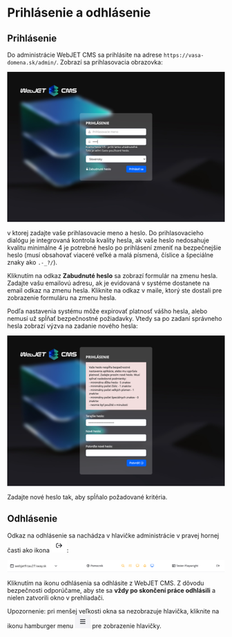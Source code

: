 # Prihlásenie a odhlásenie

## Prihlásenie

Do administrácie WebJET CMS sa prihlásite na adrese ```https://vasa-domena.sk/admin/```. Zobrazí sa prihlasovacia obrazovka:

![](logon.png)

v ktorej zadajte vaše prihlasovacie meno a heslo. Do prihlasovacieho dialógu je integrovaná kontrola kvality hesla, ak vaše heslo nedosahuje kvalitu minimálne 4 je potrebné heslo po prihlásení zmeniť na bezpečnejšie heslo (musí obsahovať viaceré veľké a malá písmená, číslice a špeciálne znaky ako ```.-_?/```).

Kliknutím na odkaz **Zabudnuté heslo** sa zobrazí formulár na zmenu hesla. Zadajte vašu emailovú adresu, ak je evidovaná v systéme dostanete na email odkaz na zmenu hesla. Kliknite na odkaz v maile, ktorý ste dostali pre zobrazenie formuláru na zmenu hesla.

Podľa nastavenia systému môže expirovať platnosť vášho hesla, alebo nemusí už spĺňať bezpečnostné požiadavky. Vtedy sa po zadaní správneho hesla zobrazí výzva na zadanie nového hesla:

![](logon-weak-password.png)

Zadajte nové heslo tak, aby spĺňalo požadované kritéria.

## Odhlásenie

Odkaz na odhlásenie sa nachádza v hlavičke administrácie v pravej hornej časti ako ikona ![](icon-logoff.png ":no-zoom"):

![](header-logoff.png)

Kliknutím na ikonu odhlásenia sa odhlásite z WebJET CMS. Z dôvodu bezpečnosti odporúčame, aby ste sa **vždy po skončení práce odhlásili** a nielen zatvorili okno v prehliadači.

Upozornenie: pri menšej veľkosti okna sa nezobrazuje hlavička, kliknite na ikonu hamburger menu ![](icon-hamburger.png ":no-zoom") pre zobrazenie hlavičky.